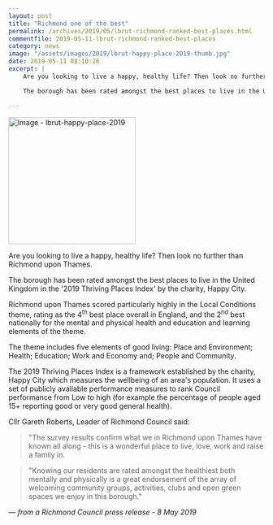 ```yaml
---
layout: post
title: "Richmond one of the best"
permalink: /archives/2019/05/lbrut-richmond-ranked-best-places.html
commentfile: 2019-05-11-lbrut-richmond-ranked-best-places
category: news
image: "/assets/images/2019/lbrut-happy-place-2019-thumb.jpg"
date: 2019-05-11 08:10:26
excerpt: |
    Are you looking to live a happy, healthy life? Then look no further than Richmond upon Thames.

    The borough has been rated amongst the best places to live in the United Kingdom in the '2019 Thriving Places Index' by the charity, Happy City.

---
```


<a href="/assets/images/2019/lbrut-happy-place-2019.jpg" title="Click for a larger image"><img src="/assets/images/2019/lbrut-happy-place-2019-thumb.jpg" width="250" alt="Image - lbrut-happy-place-2019"  class="photo right"/></a>

Are you looking to live a happy, healthy life? Then look no further than Richmond upon Thames.

The borough has been rated amongst the best places to live in the United Kingdom in the '2019 Thriving Places Index' by the charity, Happy City.

Richmond upon Thames scored particularly highly in the Local Conditions theme, rating as the 4<sup>th</sup> best place overall in England, and the 2<sup>nd</sup> best nationally for the mental and physical health and education and learning elements of the theme.

The theme includes five elements of good living: Place and Environment; Health; Education; Work and Economy and; People and Community.

The 2019 Thriving Places Index is a framework established by the charity, Happy City which measures the wellbeing of an area's population. It uses a set of publicly available performance measures to rank Council performance from Low to high (for example the percentage of people aged 15+ reporting good or very good general health).

Cllr Gareth Roberts, Leader of Richmond Council said:

> "The survey results confirm what we in Richmond upon Thames have known all along - this is a wonderful place to live, love, work and raise a family in.


> "Knowing our residents are rated amongst the healthiest both mentally and physically is a great endorsement of the array of welcoming community groups, activities, clubs and open green spaces we enjoy in this borough."

<cite>&mdash; from a Richmond Council press release - 8 May 2019</cite>
